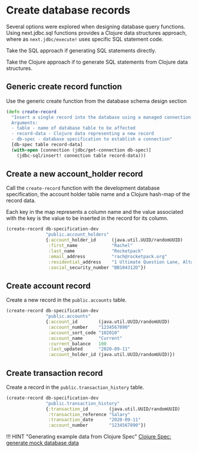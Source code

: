 # Create database records

Several options were explored when designing database query functions.  Using next.jdbc.sql functions provides a Clojure data structures approach, where as `next.jdbc/execute!` uses specific SQL statement code.

Take the SQL approach if generating SQL statements directly.

Take the Clojure approach if to generate SQL statements from Clojure data structures.

## Generic create record function

Use the generic create function from the database schema design section

```clojure
(defn create-record
  "Insert a single record into the database using a managed connection.
  Arguments:
  - table - name of database table to be affected
  - record-data - Clojure data representing a new record
  - db-spec - database specification to establish a connection"
  [db-spec table record-data]
  (with-open [connection (jdbc/get-connection db-spec)]
    (jdbc-sql/insert! connection table record-data)))
```


## Create a new account_holder record

Call the `create-record` function with the development database specification, the account holder table name and a Clojure hash-map of the record data.

Each key in the map represents a column name and the value associated with the key is the value to be inserted in the record for its column.

```clojure
(create-record db-specification-dev
               "public.account_holders"
               {:account_holder_id      (java.util.UUID/randomUUID)
                :first_name             "Rachel"
                :last_name              "Rocketpack"
                :email_address          "rach@rocketpack.org"
                :residential_address    "1 Ultimate Question Lane, Altar IV"
                :social_security_number "BB104312D"})
```

## Create account record

Create a new record in the `public.accounts` table.

```clojure
(create-record db-specification-dev
               "public.accounts"
               {:account_id        (java.util.UUID/randomUUID)
                :account_number    "1234567890"
                :account_sort_code "102010"
                :account_name      "Current"
                :current_balance   100
                :last_updated      "2020-09-11"
                :account_holder_id (java.util.UUID/randomUUID)})
```

## Create transaction record

Create a record in the `public.transaction_history` table.

```clojure
(create-record db-specification-dev
               "public.transaction_history"
               {:transaction_id        (java.util.UUID/randomUUID)
                :transaction_reference "Salary"
                :transaction_date      "2020-09-11"
                :account_number        "1234567890"})
```



!!! HINT "Generating example data from Clojure Spec"
    [Clojure Spec: generate mock database data](clojure-spec-generate-mock-data/)
